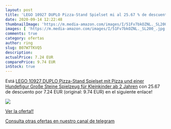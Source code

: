 ```yaml
---
layout: post
title: 'LEGO 10927 DUPLO Pizza-Stand Spielset mi al 25.67 % de descuento'
date: 2020-09-14 12:22:48
thumbnailImage: 'https://m.media-amazon.com/images/I/51Fv7bkOZNL._SL200_.jpg'
images: [ 'https://m.media-amazon.com/images/I/51Fv7bkOZNL._SL200_.jpg' ]
comments: true
category: ofertas
author: ring
slug: B07W7TKVQ5
description:
actualPrice: 7.24 EUR
comparePrice: 9.74 EUR
inStock: true
---
```


Está [LEGO 10927 DUPLO Pizza-Stand Spielset mit Pizza und einer Hundefigur  Große Steine Spielzeug für Kleinkinder ab 2 Jahren](https://www.amazon.com/dp/B07W7TKVQ5/?tag=redken08-20) con 25.67 de descuento por 7.24 EUR (original: 9.74 EUR) en el siguiente enlace!

[![](https://m.media-amazon.com/images/I/51Fv7bkOZNL._SL200_.jpg)](https://www.amazon.com/dp/B07W7TKVQ5/?tag=redken08-20)

[Ver la oferta!!](https://www.amazon.com/dp/B07W7TKVQ5/?tag=redken08-20)

[Consulta otras ofertas en nuestro canal de telegram](https://t.me/s/ofertas25)

